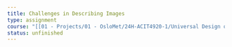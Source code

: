 ```yaml
---
title: Challenges in Describing Images
type: assignment
course: "[[01 - Projects/01 - OsloMet/24H-ACIT4920-1/Universal Design of Interactive Systems|ACIT4920-1]]"
status: unfinished
---
```

